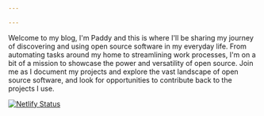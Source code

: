 ```yaml
---

---
```

Welcome to my blog, I'm Paddy and this is where I'll be sharing my journey of discovering and using open source software in my everyday life. From automating tasks around my home to streamlining work processes, I'm on a bit of a mission to showcase the power and versatility of open source. Join me as I document my projects and explore the vast landscape of open source software, and look for opportunities to contribute back to the projects I use.

[![Netlify Status](https://api.netlify.com/api/v1/badges/59d41fb1-0451-481c-8fa0-0c06707a0d51/deploy-status)](https://app.netlify.com/sites/sage-rugelach-304ec3/deploys)